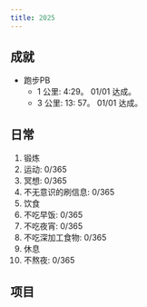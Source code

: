 ```yaml
---
title: 2025
---
```


## 成就
* 跑步PB
  * 1 公里: 4:29。 01/01 达成。
  * 3 公里: 13: 57。 01/01 达成。

## 日常
1. 锻炼
  1. 运动: 0/365
  2. 冥想: 0/365
  3. 不无意识的刷信息: 0/365
2. 饮食
  1. 不吃早饭: 0/365
  2. 不吃夜宵: 0/365
  3. 不吃深加工食物: 0/365
3. 休息
  1. 不熬夜: 0/365

## 项目